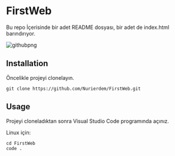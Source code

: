 # FirstWeb

Bu repo İçerisinde bir adet README dosyası, bir adet de index.html barındırıyor.

![githubpng](https://townsquare.media/site/442/files/2014/12/LOTR-retrospective.jpg?w=1200&h=0&zc=1&s=0&a=t&q=89)

## Installation

Öncelikle projeyi clonelayın. 

```
git clone https://github.com/Nurierdem/FirstWeb.git
```
## Usage

Projeyi cloneladıktan sonra Visual Studio Code programında açınız.

Linux için:

```
cd FirstWeb
code .
```

